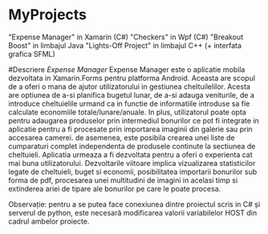 # MyProjects
 
"Expense Manager" in Xamarin (C#)
"Checkers" in Wpf (C#)
"Breakout Boost" in limbajul Java
"Lights-Off Project" in limbajul C++ (+ interfata grafica SFML)


#Descriere *Expense Manager* 
Expense Manager este o aplicatie mobila dezvoltata in Xamarin.Forms pentru platforma Android. 
Aceasta are scopul de a oferi o mana de ajutor utilizatorului in gestiunea cheltuilelilor. Acesta are optiunea de a-si planifica bugetul lunar, de a-si adauga veniturile, de a introduce cheltuielile urmand ca in functie de informatiile introduse sa fie calculate economiile totale/lunare/anuale. In plus, utilizatorul poate opta pentru adaugarea produselor prin intermediul bonurilor ce pot fi integrate in aplicatie pentru a fi procesate prin importarea imaginii din galerie sau prin accesarea camerei. de asemenea, este posibila crearea unei liste de cumparaturi complet independenta de produsele continute la sectiunea de cheltuieli.
Aplicatia urmeaza a fi dezvoltata pentru a oferi o experienta cat mai buna utilizatorului. Dezvoltarile viitoare implica vizualizarea statisticilor legate de cheltuieli, buget si economii, posibilitatea importarii bonurilor sub forma de pdf, procesarea unei multitudini de imagini in acelasi timp si extinderea ariei de tipare ale bonurilor pe care le poate procesa. 


Observație: pentru a se putea face conexiunea dintre proiectul scris in C# și serverul de python, este necesară modificarea valorii variabilelor HOST din cadrul ambelor proiecte.
